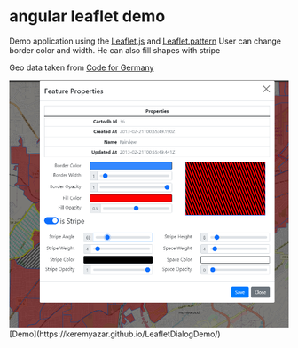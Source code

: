 angular leaflet demo
========================

Demo application using the [Leaflet.js](http://leafletjs.com) and [Leaflet.pattern](https://github.com/teastman/Leaflet.pattern)
User can change border color and width. He can also fill shapes with stripe

Geo data taken from [Code for Germany](https://github.com/codeforgermany)

<img src="https://github.com/keremyazar/LeafletDialogDemo/blob/main/src/assets/img/screen.PNG">
[Demo](https://keremyazar.github.io/LeafletDialogDemo/)
